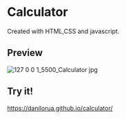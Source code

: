 # Calculator

Created with HTML,CSS and javascript.

## Preview

![127 0 0 1_5500_Calculator jpg](https://user-images.githubusercontent.com/95241639/193484705-21a02744-726b-4a93-8f11-571485297db0.png)



## Try it!

https://danilorua.github.io/calculator/




